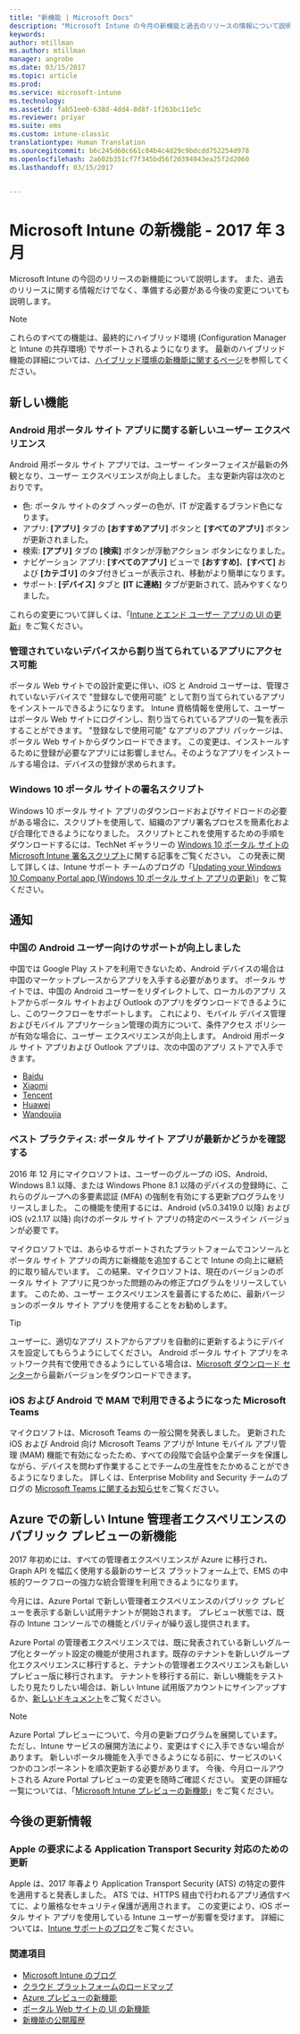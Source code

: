 ```yaml
---
title: "新機能 | Microsoft Docs"
description: "Microsoft Intune の今月の新機能と過去のリリースの情報について説明します"
keywords: 
author: mtillman
ms.author: mtillman
manager: angrobe
ms.date: 03/15/2017
ms.topic: article
ms.prod: 
ms.service: microsoft-intune
ms.technology: 
ms.assetid: fab51ee0-638d-4dd4-8d8f-1f263bc11e5c
ms.reviewer: priyar
ms.suite: ems
ms.custom: intune-classic
translationtype: Human Translation
ms.sourcegitcommit: b6c245d60c661c04b4c4d29c9bdcdd752254d978
ms.openlocfilehash: 2a602b351cf7f345bd56f20394943ea25f2d2060
ms.lasthandoff: 03/15/2017


---
```

# <a name="whats-new-in-microsoft-intune---march-2017"></a>Microsoft Intune の新機能 - 2017 年 3 月
Microsoft Intune の今回のリリースの新機能について説明します。 また、過去のリリースに関する情報だけでなく、準備する必要がある今後の変更についても説明します。

> [!Note]
> これらのすべての機能は、最終的にハイブリッド環境 (Configuration Manager と Intune の共存環境) でサポートされるようになります。 最新のハイブリッド機能の詳細については、[ハイブリッド環境の新機能に関するページ](https://docs.microsoft.com/sccm/mdm/understand/whats-new-in-hybrid-mobile-device-management)を参照してください。

## <a name="new-capabilities"></a>新しい機能

### <a name="new-user-experience-for-the-company-portal-app-for-android---621622--"></a>Android 用ポータル サイト アプリに関する新しいユーザー エクスペリエンス <!--621622-->

Android 用ポータル サイト アプリでは、ユーザー インターフェイスが最新の外観となり、ユーザー エクスペリエンスが向上しました。 主な更新内容は次のとおりです。

- 色: ポータル サイトのタブ ヘッダーの色が、IT が定義するブランド色になります。
- アプリ: **[アプリ]** タブの **[おすすめアプリ]** ボタンと **[すべてのアプリ]** ボタンが更新されました。
- 検索: **[アプリ]** タブの **[検索]** ボタンが浮動アクション ボタンになりました。
- ナビゲーション アプリ: **[すべてのアプリ]** ビューで **[おすすめ]**、**[すべて]** および **[カテゴリ]** のタブ付きビューが表示され、移動がより簡単になります。
- サポート: **[デバイス]** タブと **[IT に連絡]** タブが更新されて、読みやすくなりました。

これらの変更について詳しくは、「[Intune とエンド ユーザー アプリの UI の更新](whats-new-in-intune-app-ui.md)」をご覧ください。

### <a name="non-managed-devices-can-access-assigned-apps---664691--"></a>管理されていないデバイスから割り当てられているアプリにアクセス可能 <!--664691-->

ポータル Web サイトでの設計変更に伴い、iOS と Android ユーザーは、管理されていないデバイスで "登録なしで使用可能" として割り当てられているアプリをインストールできるようになります。 Intune 資格情報を使用して、ユーザーはポータル Web サイトにログインし、割り当てられているアプリの一覧を表示することができます。 "登録なしで使用可能" なアプリのアプリ パッケージは、ポータル Web サイトからダウンロードできます。 この変更は、インストールするために登録が必要なアプリには影響しません。そのようなアプリをインストールする場合は、デバイスの登録が求められます。

### <a name="signing-script-for-windows-10-company-portal---941642--"></a>Windows 10 ポータル サイトの署名スクリプト<!--941642-->

Windows 10 ポータル サイト アプリのダウンロードおよびサイドロードの必要がある場合に、スクリプトを使用して、組織のアプリ署名プロセスを簡素化および合理化できるようになりました。   スクリプトとこれを使用するための手順をダウンロードするには、TechNet ギャラリーの [Windows 10 ポータル サイトの Microsoft Intune 署名スクリプト](https://aka.ms/win10cpscript)に関する記事をご覧ください。 この発表に関して詳しくは、Intune サポート チームのブログの「[Updating your Windows 10 Company Portal app (Windows 10 ポータル サイト アプリの更新)](https://blogs.technet.microsoft.com/intunesupport/2017/03/13/updating-your-windows-10-company-portal-app/)」をご覧ください。


## <a name="notices"></a>通知

### <a name="improved-support-for-android-users-based-in-china---720444--"></a>中国の Android ユーザー向けのサポートが向上しました <!--720444-->

中国では Google Play ストアを利用できないため、Android デバイスの場合は中国のマーケットプレースからアプリを入手する必要があります。 ポータル サイトでは、中国の Android ユーザーをリダイレクトして、ローカルのアプリ ストアからポータル サイトおよび Outlook のアプリをダウンロードできるようにし、このワークフローをサポートします。 これにより、モバイル デバイス管理およびモバイル アプリケーション管理の両方について、条件アクセス ポリシーが有効な場合に、ユーザー エクスペリエンスが向上します。 Android 用ポータル サイト アプリおよび Outlook アプリは、次の中国のアプリ ストアで入手できます。

- [Baidu](https://go.microsoft.com/fwlink/?linkid=836946)
- [Xiaomi](https://go.microsoft.com/fwlink/?linkid=836947)
- [Tencent](https://go.microsoft.com/fwlink/?linkid=836949)
- [Huawei](https://go.microsoft.com/fwlink/?linkid=836948)
- [Wandoujia](https://go.microsoft.com/fwlink/?linkid=836950)

### <a name="best-practice-make-sure-your-company-portal-apps-are-up-to-date---879465--"></a>ベスト プラクティス: ポータル サイト アプリが最新かどうかを確認する<!--879465-->

2016 年 12 月にマイクロソフトは、ユーザーのグループの iOS、Android、Windows 8.1 以降、または Windows Phone 8.1 以降のデバイスの登録時に、これらのグループへの多要素認証 (MFA) の強制を有効にする更新プログラムをリリースしました。 この機能を使用するには、Android (v5.0.3419.0 以降) および iOS (v2.1.17 以降) 向けのポータル サイト アプリの特定のベースライン バージョンが必要です。

マイクロソフトでは、あらゆるサポートされたプラットフォームでコンソールとポータル サイト アプリの両方に新機能を追加することで Intune の向上に継続的に取り組んでいます。 この結果、マイクロソフトは、現在のバージョンのポータル サイト アプリに見つかった問題のみの修正プログラムをリリースしています。 このため、ユーザー エクスペリエンスを最善にするために、最新バージョンのポータル サイト アプリを使用することをお勧めします。

>[!Tip]
> ユーザーに、適切なアプリ ストアからアプリを自動的に更新するようにデバイスを設定してもらうようにしてください。 Android ポータル サイト アプリをネットワーク共有で使用できるようにしている場合は、[Microsoft ダウンロード センター](https://www.microsoft.com/download/details.aspx?id=49140)から最新バージョンをダウンロードできます。

### <a name="microsoft-teams-is-now-enabled-for-mam-on-ios-and-android"></a>iOS および Android で MAM で利用できるようになった Microsoft Teams

マイクロソフトは、Microsoft Teams の一般公開を発表しました。 更新された iOS および Android 向け Microsoft Teams アプリが Intune モバイル アプリ管理 (MAM) 機能で有効になったため、すべての段階で会話や企業データを保護しながら、デバイスを問わず作業することでチームの生産性をたかめることができるようになりました。 詳しくは、Enterprise Mobility and Security チームのブログの [Microsoft Teams に関するお知らせ](https://blogs.technet.microsoft.com/enterprisemobility/2017/03/14/microsoft-teams-is-now-generally-available-and-mam-enabled-on-ios-and-android/)をご覧ください。


## <a name="whats-new-in-the-public-preview-of-the-intune-admin-experience-on-azure---736542--"></a>Azure での新しい Intune 管理者エクスペリエンスのパブリック プレビューの新機能<!--736542-->

2017 年初めには、すべての管理者エクスペリエンスが Azure に移行され、Graph API を幅広く使用する最新のサービス プラットフォーム上で、EMS の中核的ワークフローの強力な統合管理を利用できるようになります。

今月には、Azure Portal で新しい管理者エクスペリエンスのパブリック プレビューを表示する新しい試用テナントが開始されます。 プレビュー状態では、既存の Intune コンソールでの機能とパリティが繰り返し提供されます。

Azure Portal の管理者エクスペリエンスでは、既に発表されている新しいグループ化とターゲット設定の機能が使用されます。既存のテナントを新しいグループ化エクスペリエンスに移行すると、テナントの管理者エクスペリエンスも新しいプレビュー版に移行されます。 テナントを移行する前に、新しい機能をテストしたり見たりしたい場合は、新しい Intune 試用版アカウントにサインアップするか、[新しいドキュメント](https://docs.microsoft.com/intune-azure/introduction/whats-new)をご覧ください。

> [!Note]
> Azure Portal プレビューについて、今月の更新プログラムを展開しています。 ただし、Intune サービスの展開方法により、変更はすぐに入手できない場合があります。  新しいポータル機能を入手できるようになる前に、サービスのいくつかのコンポーネントを順次更新する必要があります。 今後、今月ロールアウトされる Azure Portal プレビューの変更を随時ご確認ください。 変更の詳細な一覧については、「[Microsoft Intune プレビューの新機能](/intune-azure/introduction/whats-new)」をご覧ください。

## <a name="whats-coming"></a>今後の更新情報

### <a name="apple-to-require-updates-for-application-transport-security---748318--"></a>Apple の要求による Application Transport Security 対応のための更新<!--748318-->

Apple は、2017 年春より Application Transport Security (ATS) の特定の要件を適用すると発表しました。 ATS では、HTTPS 経由で行われるアプリ通信すべてに、より厳格なセキュリティ保護が適用されます。 この変更により、iOS ポータル サイト アプリを使用している Intune ユーザーが影響を受けます。 詳細については、[Intune サポートのブログ](https://aka.ms/compportalats)をご覧ください。

### <a name="see-also"></a>関連項目
* [Microsoft Intune のブログ](http://go.microsoft.com/fwlink/?LinkID=273882)
* [クラウド プラットフォームのロードマップ](http://www.microsoft.com/en-us/server-cloud/roadmap/Indevelopment.aspx?TabIndex=0&dropValue=Intune)
* [Azure プレビューの新機能](https://docs.microsoft.com/intune-azure/introduction/whats-new)
* [ポータル Web サイトの UI の新機能](https://docs.microsoft.com/intune/whats-new/whats-new-in-company-portal-ui)
* [新機能の公開履歴](whats-new-archive.md)

